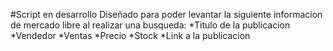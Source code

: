 #Script en desarrollo
Diseñado para poder levantar la siguiente informacion de mercado libre al realizar una busqueda:
*Titulo de la publicacion
*Vendedor
*Ventas
*Precio
*Stock
*Link a la publicacion